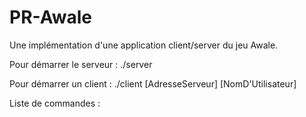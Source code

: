 # PR-Awale
Une implémentation d'une application client/server du jeu Awale.

Pour démarrer le serveur :
./server

Pour démarrer un client :
./client [AdresseServeur] [NomD'Utilisateur]

Liste de commandes :
